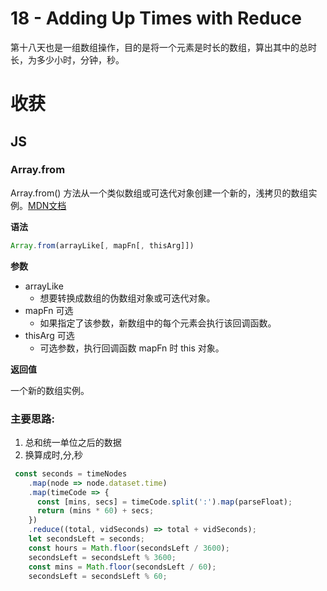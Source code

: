 # 18 - Adding Up Times with Reduce
第十八天也是一组数组操作，目的是将一个元素是时长的数组，算出其中的总时长，为多少小时，分钟，秒。

# 收获
## JS

### Array.from
Array.from() 方法从一个类似数组或可迭代对象创建一个新的，浅拷贝的数组实例。[MDN文档](https://developer.mozilla.org/zh-CN/docs/Web/JavaScript/Reference/Global_Objects/Array/from)

**语法**
```js
Array.from(arrayLike[, mapFn[, thisArg]])
```
**参数**
- arrayLike
  - 想要转换成数组的伪数组对象或可迭代对象。
- mapFn 可选
  - 如果指定了该参数，新数组中的每个元素会执行该回调函数。
- thisArg 可选
  - 可选参数，执行回调函数 mapFn 时 this 对象。

**返回值**

一个新的数组实例。


### 主要思路:
1. 总和统一单位之后的数据
2. 换算成时,分,秒
```js
 const seconds = timeNodes
    .map(node => node.dataset.time)
    .map(timeCode => {
      const [mins, secs] = timeCode.split(':').map(parseFloat);
      return (mins * 60) + secs;
    })
    .reduce((total, vidSeconds) => total + vidSeconds);
    let secondsLeft = seconds;
    const hours = Math.floor(secondsLeft / 3600);
    secondsLeft = secondsLeft % 3600;
    const mins = Math.floor(secondsLeft / 60);
    secondsLeft = secondsLeft % 60;
```
